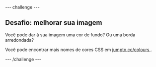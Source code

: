 \--- challenge \---

## Desafio: melhorar sua imagem

Você pode dar à sua imagem uma cor de fundo? Ou uma borda arredondada?

Você pode encontrar mais nomes de cores CSS em <a href="http://jumpto.cc/colours" target="_blank"> jumpto.cc/colours </a>.

\--- /challenge \---